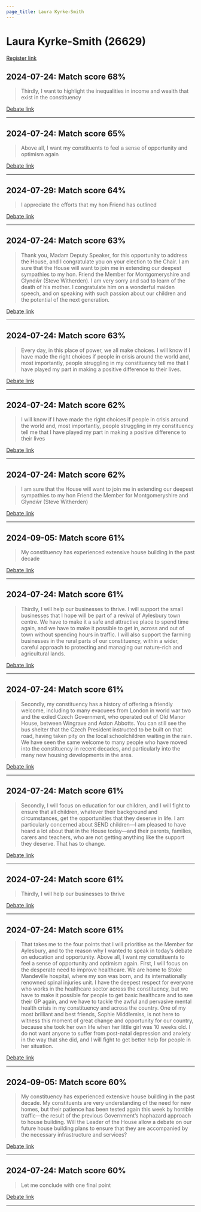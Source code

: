 ```yaml
---
page_title: Laura Kyrke-Smith
---
```


# Laura Kyrke-Smith  (26629)

[Register link](https://www.theyworkforyou.com/mp/26629/register)



## 2024-07-24: Match score 68%

>Thirdly, I want to highlight the inequalities in income and wealth that exist in the constituency

[Debate link](https://www.theyworkforyou.com/debates/?id=2024-07-24d.751.1) 

---



## 2024-07-24: Match score 65%

>Above all, I want my constituents to feel a sense of opportunity and optimism again

[Debate link](https://www.theyworkforyou.com/debates/?id=2024-07-24d.751.1) 

---



## 2024-07-29: Match score 64%

>I appreciate the efforts that my hon Friend has outlined

[Debate link](https://www.theyworkforyou.com/debates/?id=2024-07-29c.1025.5) 

---



## 2024-07-24: Match score 63%

>Thank you, Madam Deputy Speaker, for this opportunity to address the House, and I congratulate you on your election to the Chair. I am sure that the House will want to join me in extending our deepest sympathies to my hon. Friend the Member for Montgomeryshire and Glyndŵr (Steve Witherden). I am very sorry and sad to learn of the death of his mother. I congratulate him on a wonderful maiden speech, and on speaking with such passion about our children and the potential of the next generation.

[Debate link](https://www.theyworkforyou.com/debates/?id=2024-07-24d.751.1) 

---



## 2024-07-24: Match score 63%

>Every day, in this place of power, we all make choices. I will know if I have made the right choices if people in crisis around the world and, most importantly, people struggling in my constituency tell me that I have played my part in making a positive difference to their lives.

[Debate link](https://www.theyworkforyou.com/debates/?id=2024-07-24d.751.1) 

---



## 2024-07-24: Match score 62%

>I will know if I have made the right choices if people in crisis around the world and, most importantly, people struggling in my constituency tell me that I have played my part in making a positive difference to their lives

[Debate link](https://www.theyworkforyou.com/debates/?id=2024-07-24d.751.1) 

---



## 2024-07-24: Match score 62%

>I am sure that the House will want to join me in extending our deepest sympathies to my hon Friend the Member for Montgomeryshire and Glyndŵr (Steve Witherden)

[Debate link](https://www.theyworkforyou.com/debates/?id=2024-07-24d.751.1) 

---



## 2024-09-05: Match score 61%

>My constituency has experienced extensive house building in the past decade

[Debate link](https://www.theyworkforyou.com/debates/?id=2024-09-05b.453.2) 

---



## 2024-07-24: Match score 61%

>Thirdly, I will help our businesses to thrive. I will support the small businesses that I hope will be part of a revival of Aylesbury town centre. We have to make it a safe and attractive place to spend time again, and we have to make it possible to get in, across and out of town without spending hours in traffic. I will also support the farming businesses in the rural parts of our constituency, within a wider, careful approach to protecting and managing our nature-rich and agricultural lands.

[Debate link](https://www.theyworkforyou.com/debates/?id=2024-07-24d.751.1) 

---



## 2024-07-24: Match score 61%

>Secondly, my constituency has a history of offering a friendly welcome, including to many evacuees from London in world war two and the exiled Czech Government, who operated out of Old Manor House, between Wingrave and Aston Abbotts. You can still see the bus shelter that the Czech President instructed to be built on that road, having taken pity on the local schoolchildren waiting in the rain. We have seen the same welcome to many people who have moved into the constituency in recent decades, and particularly into the many new housing developments in the area.

[Debate link](https://www.theyworkforyou.com/debates/?id=2024-07-24d.751.1) 

---



## 2024-07-24: Match score 61%

>Secondly, I will focus on education for our children, and I will fight to ensure that all children, whatever their background and circumstances, get the opportunities that they deserve in life. I am particularly concerned  about SEND children—I am pleased to have heard a lot about that in the House today—and their parents, families, carers and teachers, who are not getting anything like the support they deserve. That has to change.

[Debate link](https://www.theyworkforyou.com/debates/?id=2024-07-24d.751.1) 

---



## 2024-07-24: Match score 61%

>Thirdly, I will help our businesses to thrive

[Debate link](https://www.theyworkforyou.com/debates/?id=2024-07-24d.751.1) 

---



## 2024-07-24: Match score 61%

>That takes me to the four points that I will prioritise as the Member for Aylesbury, and to the reason why I wanted to speak in today’s debate on education and opportunity. Above all, I want my constituents to feel a sense of opportunity and optimism again. First, I will focus on the desperate need to improve healthcare. We are home to Stoke Mandeville hospital, where my son was born, and its internationally renowned spinal injuries unit. I have the deepest respect for everyone who works in the healthcare sector across the constituency, but we have to make it possible for people to get basic healthcare and to see their GP again, and we have to tackle the awful and pervasive mental health crisis in my constituency and across the country. One of my most brilliant and best friends, Sophie Middlemiss, is not here to witness this moment of great change and opportunity for our country, because she took her own life when her little girl was 10 weeks old. I do not want anyone to suffer from post-natal depression and anxiety in the way that she did, and I will fight to get better help for people in her situation.

[Debate link](https://www.theyworkforyou.com/debates/?id=2024-07-24d.751.1) 

---



## 2024-09-05: Match score 60%

>My constituency has experienced extensive house building in the past decade. My constituents are very understanding of the need for new homes, but their patience has been tested again this week by horrible traffic—the result of the previous Government’s haphazard approach to house building. Will the Leader of the House allow a debate on our future house building plans to ensure that they are accompanied by the necessary infrastructure and services?

[Debate link](https://www.theyworkforyou.com/debates/?id=2024-09-05b.453.2) 

---



## 2024-07-24: Match score 60%

>Let me conclude with one final point

[Debate link](https://www.theyworkforyou.com/debates/?id=2024-07-24d.751.1) 

---

